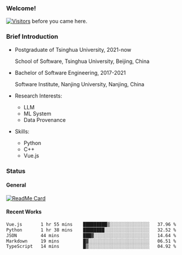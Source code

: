 ### Welcome!

[![Visitors](https://visitor-badge.laobi.icu/badge?page_id=HermitSun.HermitSun)]() before you came here.

### Brief Introduction

- Postgraduate of Tsinghua University, 2021-now
  
  School of Software, Tsinghua University, Beijing, China

- Bachelor of Software Engineering, 2017-2021
  
  Software Institute, Nanjing University, Nanjing, China

- Research Interests:
  - LLM
  - ML System
  - Data Provenance

- Skills:
  - Python
  - C++
  - Vue.js

### Status

#### General

[![ReadMe Card](https://github-readme-stats.hermitsun.vercel.app/api?username=HermitSun&count_private=true&show_icons=true)]()

#### Recent Works

<!--START_SECTION:waka-->

```txt
Vue.js       1 hr 55 mins    █████████▒░░░░░░░░░░░░░░░   37.96 %
Python       1 hr 38 mins    ████████░░░░░░░░░░░░░░░░░   32.52 %
JSON         44 mins         ███▓░░░░░░░░░░░░░░░░░░░░░   14.64 %
Markdown     19 mins         █▓░░░░░░░░░░░░░░░░░░░░░░░   06.51 %
TypeScript   14 mins         █▒░░░░░░░░░░░░░░░░░░░░░░░   04.92 %
```

<!--END_SECTION:waka-->
